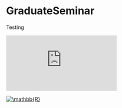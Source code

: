 # GraduateSeminar

Testing

![equation](https://latex.codecogs.com/gif.latex?%5Cmathbb%7BR%7D)

<a href="https://www.codecogs.com/eqnedit.php?latex=\mathbb{R}" target="_blank"><img src="https://latex.codecogs.com/gif.latex?\mathbb{R}" title="\mathbb{R}" /></a>
